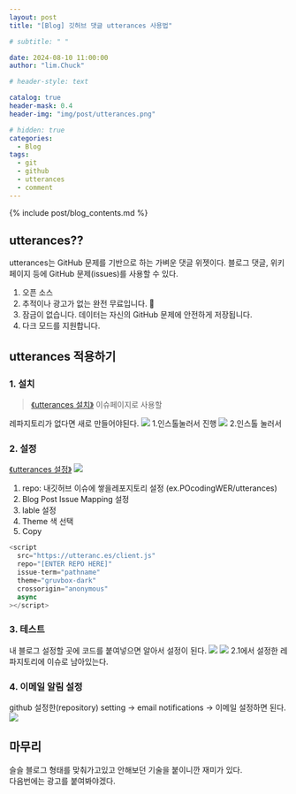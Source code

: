 ```yaml
---
layout: post
title: "[Blog] 깃허브 댓글 utterances 사용법"

# subtitle: " "

date: 2024-08-10 11:00:00
author: "lim.Chuck"

# header-style: text

catalog: true
header-mask: 0.4
header-img: "img/post/utterances.png"

# hidden: true
categories:
  - Blog
tags:
  - git
  - github
  - utterances
  - comment
---
```


{% include post/blog_contents.md %}

## utterances??

utterances는 GitHub 문제를 기반으로 하는 가벼운 댓글 위젯이다. 블로그 댓글, 위키 페이지 등에 GitHub 문제(issues)를 사용할 수 있다.

1. 오픈 소스
2. 추적이나 광고가 없는 완전 무료입니다. 📡
3. 잠금이 없습니다. 데이터는 자신의 GitHub 문제에 안전하게 저장됩니다.
4. 다크 모드를 지원합니다.

## utterances 적용하기

### 1. 설치

> [《utterances 설치》](https://github.com/apps/utterances) 이슈페이지로 사용할

레파지토리가 없다면 새로 만들어야된다.
![](/img/post/2024/0810/1.png) 1.인스톨눌러서 진행
![](/img/post/2024/0810/2.png) 2.인스톨 눌러서

### 2. 설정

[《utterances 설정》](https://utteranc.es/)
![](/img/post/2024/0810/3.png)

1.  repo: 내깃허브 이슈에 쌓을레포지토리 설정 (ex.POcodingWER/utterances)
2.  Blog Post Issue Mapping 설정
3.  lable 설정
4.  Theme 색 선택
5.  Copy

```js
<script
  src="https://utteranc.es/client.js"
  repo="[ENTER REPO HERE]"
  issue-term="pathname"
  theme="gruvbox-dark"
  crossorigin="anonymous"
  async
></script>
```

### 3. 테스트

내 블로그 설정할 곳에 코드를 붙여넣으면 알아서 설정이 된다.
![](/img/post/2024/0810/4.png)
![](/img/post/2024/0810/5.png) 2.1에서 설정한 레파지토리에 이슈로 남아있는다.

### 4. 이메일 알림 설정

github 설정한(repository) setting -> email notifications
-> 이메일 설정하면 된다.
![](/img/post/2024/0810/6.png)

## 마무리

슬슬 블로그 형태를 맞춰가고있고 안해보던 기술을 붙이니깐 재미가 있다. <br/>
다음번에는 광고를 붙여봐야겠다.
